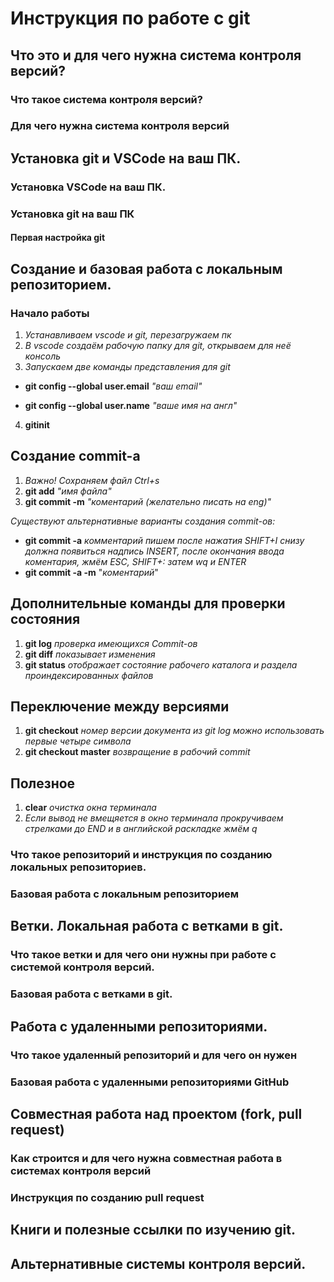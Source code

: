 # Инструкция по работе с git

## Что это и для чего нужна система контроля версий?

### Что такое система контроля версий?

### Для чего нужна система контроля версий

## Установка git и VSCode на ваш ПК.

### Установка VSCode на ваш ПК.

### Установка git на ваш ПК

#### Первая настройка git

## Создание и базовая работа с локальным репозиторием.
### Начало работы

1. *Устанавливаем vscode и git, перезагружаем пк*
2. *В vscode создаём рабочую папку для git, открываем для неё консоль*
3. *Запускаем две команды представления для git*

* **git config --global user.email** *"ваш email"*

* **git config --global user.name** *"ваше имя на англ"*

4. **gitinit**
## Создание commit-а
1. *Важно! Сохраняем файл Ctrl+s*
2. **git add** *"имя файла"*
3. **git commit -m** *"коментарий (желательно писать на eng)"* 

*Существуют альтернативные варианты создания commit-ов:*

 * **git commit -a** *комментарий пишем после нажатия SHIFT+I снизу должна появиться надпись INSERT, после окончания ввода коментария, жмём ESC, SHIFT+: затем wq и ENTER*
 * **git commit -a -m** "*коментарий*"
## Дополнительные команды для проверки состояния
1. **git log** *проверка имеющихся Commit-ов*
2. **git diff** *показывает изменения*
3. **git status** *отображает состояние рабочего каталога и раздела проиндексированных файлов* 
## Переключение между версиями
1. **git checkout** *номер версии документа из git log можно использовать первые четыре символа*
2. **git checkout master** *возвращение в рабочий commit*
## Полезное
1. **clear** *очистка окна терминала*
2. *Если вывод не вмещяется в окно терминала прокручиваем стрелками до END и в английской раскладке жмём q*

### Что такое репозиторий и инструкция по созданию локальных репозиториев.

### Базовая работа с локальным репозиторием

## Ветки. Локальная работа с ветками в git.

### Что такое ветки и для чего они нужны при работе с системой контроля версий.

### Базовая работа с ветками в git.

## Работа с удаленными репозиториями.

### Что такое удаленный репозиторий и для чего он нужен

### Базовая работа с удаленными репозиториями GitHub

## Совместная работа над проектом (fork, pull request)

### Как строится и для чего нужна совместная работа в системах контроля версий

### Инструкция по созданию pull request

## Книги и полезные ссылки по изучению git.

## Альтернативные системы контроля версий.
